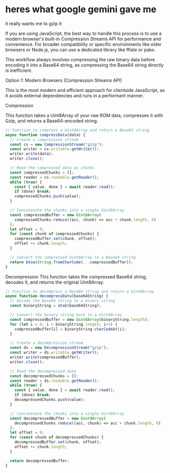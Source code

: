 # heres what google gemini gave me

it really wants me to gzip it

If you are using JavaScript, the best way to handle this process is to use a modern browser's built-in Compression Streams API for performance and convenience. For broader compatibility or specific environments like older browsers or Node.js, you can use a dedicated library like fflate or pako. 

This workflow always involves compressing the raw binary data before encoding it into a Base64 string, as compressing the Base64 string directly is inefficient. 

Option 1: Modern Browsers (Compression Streams API)

This is the most modern and efficient approach for clientside JavaScript, as it avoids external dependencies and runs in a performant manner. 

Compression

This function takes a Uint8Array of your raw ROM data, compresses it with Gzip, and returns a Base64-encoded string. 

```js
// Function to compress a Uint8Array and return a Base64 string
async function compressData(data) {
  // Create a compression stream
  const cs = new CompressionStream("gzip");
  const writer = cs.writable.getWriter();
  writer.write(data);
  writer.close();

  // Read the compressed data as chunks
  const compressedChunks = [];
  const reader = cs.readable.getReader();
  while (true) {
    const { value, done } = await reader.read();
    if (done) break;
    compressedChunks.push(value);
  }

  // Concatenate the chunks into a single Uint8Array
  const compressedBuffer = new Uint8Array(
    compressedChunks.reduce((acc, chunk) => acc + chunk.length, 0)
  );
  let offset = 0;
  for (const chunk of compressedChunks) {
    compressedBuffer.set(chunk, offset);
    offset += chunk.length;
  }

  // Convert the compressed Uint8Array to a Base64 string
  return btoa(String.fromCharCode(...compressedBuffer));
}
```
Decompression
This function takes the compressed Base64 string, decodes it, and returns the original Uint8Array. 
```js
// Function to decompress a Base64 string and return a Uint8Array
async function decompressData(base64String) {
  // Decode the Base64 string to a binary string
  const binaryString = atob(base64String);

  // Convert the binary string back to a Uint8Array
  const compressedBuffer = new Uint8Array(binaryString.length);
  for (let i = 0; i < binaryString.length; i++) {
    compressedBuffer[i] = binaryString.charCodeAt(i);
  }

  // Create a decompression stream
  const ds = new DecompressionStream("gzip");
  const writer = ds.writable.getWriter();
  writer.write(compressedBuffer);
  writer.close();

  // Read the decompressed data
  const decompressedChunks = [];
  const reader = ds.readable.getReader();
  while (true) {
    const { value, done } = await reader.read();
    if (done) break;
    decompressedChunks.push(value);
  }

  // Concatenate the chunks into a single Uint8Array
  const decompressedBuffer = new Uint8Array(
    decompressedChunks.reduce((acc, chunk) => acc + chunk.length, 0)
  );
  let offset = 0;
  for (const chunk of decompressedChunks) {
    decompressedBuffer.set(chunk, offset);
    offset += chunk.length;
  }

  return decompressedBuffer;
}
```
